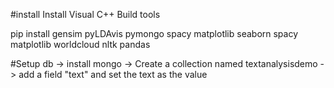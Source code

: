 #install 
Install Visual C++ Build tools

pip install gensim pyLDAvis pymongo spacy matplotlib seaborn spacy matplotlib worldcloud nltk pandas


#Setup db
-> install mongo
-> Create a collection named textanalysisdemo
-> add a field "text" and set the text as the value